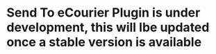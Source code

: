 # <b>Send To eCourier</b> Plugin is under development, this will lbe updated once a stable version is available